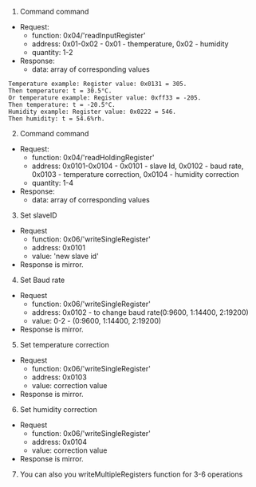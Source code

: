 1. Command command
- Request:
  - function: 0x04/'readInputRegister'
  - address: 0x01-0x02            - 0x01 - themperature, 0x02 - humidity
  - quantity: 1-2
- Response:
  - data: array of corresponding values
```
Temperature example: Register value: 0x0131 = 305.
Then temperature: t = 30.5°C.
Or temperature example: Register value: 0xff33 = -205.
Then temperature: t = -20.5°C.
Humidity example: Register value: 0x0222 = 546.
Then humidity: t = 54.6%rh.
```
2. Command command
- Request:
  - function: 0x04/'readHoldingRegister'
  - address: 0x0101-0x0104            - 0x0101 - slave Id, 0x0102 - baud rate, 0x0103 - temperature correction, 0x0104 - humidity correction
  - quantity: 1-4
- Response:
  - data: array of corresponding values
3. Set slaveID
- Request
  - function: 0x06/'writeSingleRegister'
  - address: 0x0101
  - value: 'new slave id'
- Response is mirror.
4. Set Baud rate 
- Request
  - function: 0x06/'writeSingleRegister'
  - address: 0x0102            - to change baud rate(0:9600, 1:14400, 2:19200)
  - value: 0-2                   - (0:9600, 1:14400, 2:19200)
- Response is mirror.
5. Set temperature correction
- Request
  - function: 0x06/'writeSingleRegister'
  - address: 0x0103
  - value: correction value
- Response is mirror.
6. Set humidity correction
- Request
  - function: 0x06/'writeSingleRegister'
  - address: 0x0104
  - value: correction value
- Response is mirror.
7. You can also you writeMultipleRegisters function for 3-6 operations